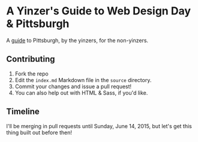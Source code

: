 # A Yinzer's Guide to Web Design Day & Pittsburgh
A [guide](http://pfulton.github.io/wdd-yinzers-guide/) to Pittsburgh, by the yinzers, for the non-yinzers.

## Contributing
1. Fork the repo
2. Edit the `index.md` Markdown file in the `source` directory.
3. Commit your changes and issue a pull request!
4. You can also help out with HTML & Sass, if you'd like.

## Timeline
I'll be merging in pull requests until Sunday, June 14, 2015, but let's get this thing built out before then!
